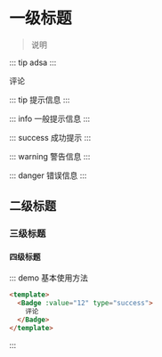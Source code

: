 # 一级标题

> 说明

::: tip
adsa
:::

<BadgeTip text="Beta" type="danger"/>

<Badge :value="12" type="success">评论</Badge>

::: tip
提示信息
:::

::: info
一般提示信息
:::

::: success
成功提示
:::

::: warning
警告信息
:::

::: danger
错误信息
:::

## 二级标题

### 三级标题

#### 四级标题

::: demo 基本使用方法

```html
<template>
  <Badge :value="12" type="success">
    评论
  </Badge>
</template>
```

:::

